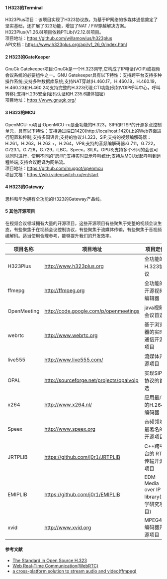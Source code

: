 #### 1 H323的Terminal  
H323Plus项目：该项目实现了H323协议族，为基于IP网络的多媒体通信奠定了坚实基础，还扩展了323功能，增加了NAT / FW穿越解决方案。H323Plus(V1.26.8)项目依赖PTLib(V2.12.8)项目。  
项目地址：https://github.com/willamowius/h323plus  
API文档：https://www.h323plus.org/api/v1_26_0/index.html


#### 2 H323的GateKeeper  
GnuGk Gatekeeper项目:GnuGk是一个H.323网守,它构成了IP电话(VOIP)或视频会议系统的必要组件之一。GNU Gatekeeper具有以下特性：支持跨平台支持多种操作系统;支持多种数据库系统;支持NAT穿越(H.460.17，H.460.18，H.460.19，H.460.23和H.460.24)支持完整的H.323代理;CTI功能(例如VOIP呼叫中心，呼叫转移);支持H.235安全(密码认证和H.235.6媒体加密)  
项目地址：https://www.gnugk.org/  


#### 3 H323的MCU  
OpenMCU-ru项目:OpenMCU-ru是全功能的H.323，SIP和RTSP的开源多点控制单元，具有以下特性：支持通过端口1420(http://localhost:1420)上的Web界面进行配置和控制;支持多国语言;支持的协议:H.323，SIP;支持的视频编解码器：H.261，H.263，H.263 +，H.264，VP8;支持的音频编解码器:G.711，G.722，G723.1，G.726，G.729，iLBC，Speex，SILK，OPUS;支持多个不同的会议可以同时进行，使用不同的“房间”;支持实时显示呼叫统计;支持从MCU发起呼叫到远程终端;支持会议翻译为网络流。  
项目地址：https://github.com/muggot/openmcu  
项目文档：https://wiki.videoswitch.ru/en/start  


#### 4 H323的Gateway  
思科和华为拥有全功能的H323的Gateway产品线。  


#### 5 其他开源项目  
在视频会议领域拥有大量的开源项目，这些开源项目有些聚焦于完整的视频会议生态，有些聚焦于在视频会议控制协议，有些聚焦于流媒体传输，有些聚焦于音视频编解码。适当使用合理参考，能够提升我们的开发效率。  

|   项目名称   |                 项目地址                  |               	项目定位               |
| ----------- | ---------------------------------------- | -------------------------------------- |
| H323Plus    | http://www.h323plus.org                  | 全功能的H.323协议                       |
| ffmepg      | http://ffmpeg.org                        | 全功能的开源视频编辑器                   |
| OpenMeeting | http://code.google.com/p/openmeetings    | java视频会议首选                        |
| webrtc      | http://www.webrtc.org                    | 基于浏览器的实时通信开源项目              |
| live555     | http://www.live555.com/                  | 流媒体开源项目                          |
| OPAL        | http://sourceforge.net/projects/opalvoip | 实现SIP协议的首选                       |
| x264        | http://www.x264.nl/                      | 应用最广的H.264编码器                    |
| Speex       | http://www.speex.org                     | 音频领域最著名的开源项目                 |
| JRTPLIB     | https://github.com/j0r1/JRTPLIB          | C++跨平台的 RTP传输开源项目              |
| EMIPLIB     | https://github.com/j0r1/EMIPLIB          | EDM Media over IP library(大学研究项目) |
| xvid        | http://www.xvid.org                      | MPEG4编码器开源项目                      |




#### 参考文献  

* [The Standard in Open Source H.323](https://www.h323plus.org/)
* [Web Real-Time Communication(WebRTC)](https://www.webrtc.org/)
* [a cross-platform solution to stream audio and video(ffmpeg)](http://www.ffmpeg.org/)